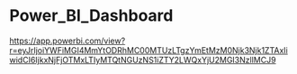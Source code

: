 # Power_BI_Dashboard

https://app.powerbi.com/view?r=eyJrIjoiYWFiMGI4MmYtODRhMC00MTUzLTgzYmEtMzM0Njk3Njk1ZTAxIiwidCI6IjkxNjFjOTMxLTIyMTQtNGUzNS1iZTY2LWQxYjU2MGI3NzllMCJ9
